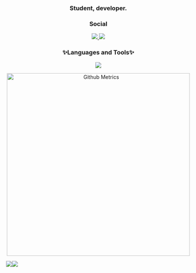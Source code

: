 <h3 align="center">Student, developer. </h3>







<h3 align="center">Social</h3>
<p align="center">
 <a target="_blank" href=https://github.com/efbiay>
  <img src=https://img.shields.io/github/followers/Efbiay?label=Takip%20et&style=social />
  </a>
   <a target="_blank" href=https://twitter.com/mustafakrc01>
  <img src=  https://img.shields.io/twitter/follow/mustafakrc01?label=Takip%20et%20%40mustafakrc01&logo=twitter&style=social />
  </a>
</p>




<h3 align="center">✨Languages and Tools✨</h3>
<p align="center">
  <a href="https://skillicons.dev">
    <img src="https://skillicons.dev/icons?i=html,css,tailwind,js,ts,react,angular,next,python,nodejs,dotnet,java,postgres,linux,git" />
  </a>
</p>


</p>
</p>






<p align="center">
<img width="500" src="https://metrics.lecoq.io/efbiay" alt="Github Metrics">

</p>
</p>

![](https://github-readme-stats.vercel.app/api/top-langs/?username=efbiay&layout=compact&theme=tokyonight&langs_count=10)![](https://github-readme-stats.vercel.app/api?username=efbiay&&show_icons=true&title_color=ffffff&icon_color=bb2acf&text_color=daf7dc&bg_color=151515)

</p>
